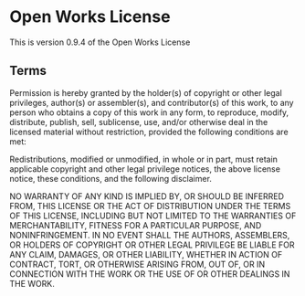 # Open Works License  

This is version 0.9.4 of the Open Works License  

## Terms  

Permission is hereby granted by the holder(s) of copyright or other legal
privileges, author(s) or assembler(s), and contributor(s) of this work, to any
person who obtains a copy of this work in any form, to reproduce, modify,
distribute, publish, sell, sublicense, use, and/or otherwise deal in the
licensed material without restriction, provided the following conditions are
met:  

Redistributions, modified or unmodified, in whole or in part, must retain
applicable copyright and other legal privilege notices, the above license
notice, these conditions, and the following disclaimer.  

NO WARRANTY OF ANY KIND IS IMPLIED BY, OR SHOULD BE INFERRED FROM, THIS LICENSE
OR THE ACT OF DISTRIBUTION UNDER THE TERMS OF THIS LICENSE, INCLUDING BUT NOT
LIMITED TO THE WARRANTIES OF MERCHANTABILITY, FITNESS FOR A PARTICULAR PURPOSE,
AND NONINFRINGEMENT.  IN NO EVENT SHALL THE AUTHORS, ASSEMBLERS, OR HOLDERS OF
COPYRIGHT OR OTHER LEGAL PRIVILEGE BE LIABLE FOR ANY CLAIM, DAMAGES, OR OTHER
LIABILITY, WHETHER IN ACTION OF CONTRACT, TORT, OR OTHERWISE ARISING FROM, OUT
OF, OR IN CONNECTION WITH THE WORK OR THE USE OF OR OTHER DEALINGS IN THE WORK.  
